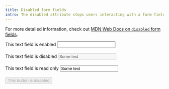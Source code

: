 ```yaml
---
title: Disabled form fields
intro: The disabled attribute stops users interacting with a form field.
---
```


For more detailed information, check out [MDN Web Docs on `disabled` form fields](https://developer.mozilla.org/en-US/docs/Web/HTML/Attributes/disabled).

<form>
    <div>
        <label for="enabled">This text field is enabled</label>
        <input id="enabled" type="text" />
    </div>
    <br />
    <div>
        <label for="disabled">This text field is disabled</label>
        <input id="disabled" value="Some text" type="text"disabled />
    </div>
    <br />
    <div>
        <label for="read-only">This text field is read only</label>
        <input id="read-only" value="Some text" type="text"readonly />
    </div>
    <br />
    <div>
        <button disabled>This button is disabled</button>
    </div>
</form>

